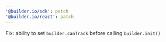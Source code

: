 ```yaml
---
'@builder.io/sdk': patch
'@builder.io/react': patch
---
```


Fix: ability to set `builder.canTrack` before calling `builder.init()`

